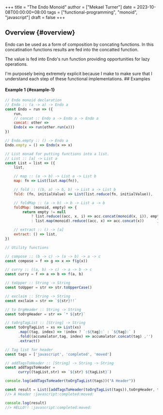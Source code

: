 +++
title = "The Endo Monoid"
author = ["Mekael Turner"]
date = 2023-10-08T00:00:00+08:00
tags = ["functional-programming", "monoid", "javascript"]
draft = false
+++

## Overview {#overview}

Endo can be used as a form of composition by concating functions. In this concatination functions results are fed into the concatted function.

The value is fed into Endo's run function providing opportunities for lazy operations.

I'm purposely being extremely explicit because I make to make sure that I understand each step of these functional implementations.
\## Examples


#### Example 1 {#example-1}

```js
// Endo monoid declaration
// Endo :: (a -> a) -> Endo a
const Endo = run => ({
    run,
    // concat :: Endo a -> Endo a -> Endo a
    concat: other =>
    Endo(x => run(other.run(x)))
})

// Endo.empty :: () -> Endo a
Endo.empty = () => Endo(x => x)

// List monad for putting functions into a list.
// List :: [a] -> List a
const List = list => ({
    list,

    // map :: (a -> b) -> List a -> List b
    map: fn => List(list.map(fn)),

    // fold :: ((b, a) -> b, b) -> List a -> List b
    fold: (fn, initialValue) => List(list.reduce(fn, initialValue)),

    // foldMap :: (a -> b) -> b -> List a -> b
    foldMap: (monoid, empty) => {
        return empty != null
            ? list.reduce((acc, x, i) => acc.concat(monoid(x, i)), empty)
            : list.map(monoid).reduce((acc, x) => acc.concat(x))      },

    // extract :: () -> [a]
    extract: () => list,
})

// Utility functions

// compose :: (b -> c) -> (a -> b) -> a -> c
const compose = f => g => x => f(g(x))

// curry :: ((a, b) -> c) -> a -> b -> c
const curry = f => a => b => f(a, b)

// toUpper :: String -> String
const toUpper = str => str.toUpperCase()

// exclaim :: String -> String
const exclaim = str => `${str}!!`

// to OrgHeader :: String -> String
const toOrgHeader = str => `* ${str}`

// toOrgTagList :: [String] -> String
const toOrgTagList = xs => List(xs)
      .map((tag, index) => !index ? `:${tag}:` : `${tag}:` )
      .fold((accumalator,tag, index) => accumalator.concat(tag) ,'')
      .extract()

// Tag list for header
const tags = ['javascript', 'completed', 'moved']

// addTagsToHeader :: [String] -> String -> String
const addTagsToHeader =
      curry((tagList,str) => `${str} ${tagList}`)

console.log(addTagsToHeader(toOrgTagList(tags))("A Header"))

const result = List([addTagsToHeader(toOrgTagList(tags)),toOrgHeader, toUpper, exclaim]).foldMap(Endo, Endo.empty('')).run('hello')
//> A Header :javascript:completed:moved:

console.log(result)
//> HELLO!! :javascript:completed:moved:
```

